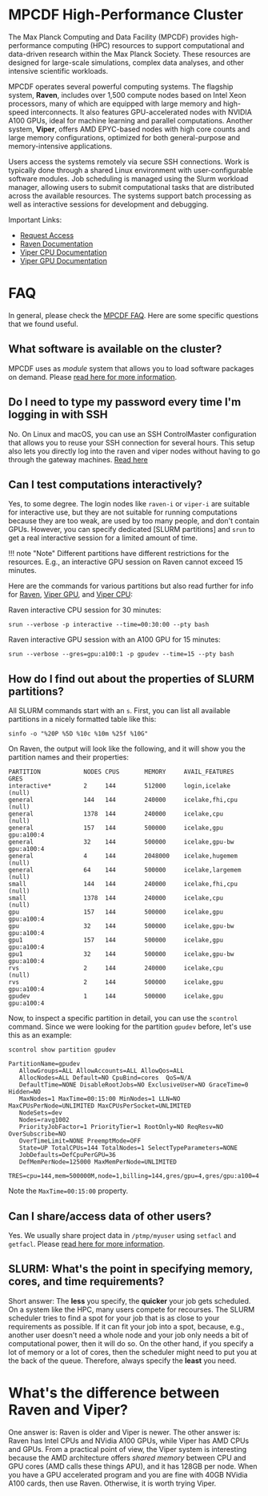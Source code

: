 # MPCDF High-Performance Cluster

The Max Planck Computing and Data Facility (MPCDF) provides high-performance computing (HPC) resources to support 
computational and data-driven research within the Max Planck Society.
These resources are designed for large-scale simulations, complex data analyses, and other intensive scientific workloads.

MPCDF operates several powerful computing systems. The flagship system, **Raven**, includes over 1,500 compute nodes
based on Intel Xeon processors, many of which are equipped with large memory and high-speed interconnects.
It also features GPU-accelerated nodes with NVIDIA A100 GPUs, ideal for machine learning and parallel computations.
Another system, **Viper**, offers AMD EPYC-based nodes with high core counts and large memory configurations,
optimized for both general-purpose and memory-intensive applications.

Users access the systems remotely via secure SSH connections.
Work is typically done through a shared Linux environment with user-configurable software modules.
Job scheduling is managed using the Slurm workload manager, allowing users to submit computational tasks that
are distributed across the available resources.
The systems support batch processing as well as interactive sessions for development and debugging.

Important Links:

- [Request Access](https://selfservice.mpcdf.mpg.de/index.php?r=site%2Flogin)
- [Raven Documentation](https://docs.mpcdf.mpg.de/doc/computing/raven-user-guide.html)
- [Viper CPU Documentation](https://docs.mpcdf.mpg.de/doc/computing/viper-user-guide.html)
- [Viper GPU Documentation](https://docs.mpcdf.mpg.de/doc/computing/viper-gpu-user-guide.html)

# FAQ

In general, please check the [MPCDF FAQ](https://docs.mpcdf.mpg.de/faq/index.html).
Here are some specific questions that we found useful.

## What software is available on the cluster?

MPCDF uses as _module_ system that allows you to load software packages on demand.
Please [read here for more information](https://docs.mpcdf.mpg.de/doc/computing/software/environment-modules.html).

## Do I need to type my password every time I'm logging in with SSH

No. On Linux and macOS, you can use an SSH ControlMaster configuration that allows you to reuse your SSH
connection for several hours. This setup also lets you directly log into the raven and viper nodes without having to
go through the gateway machines.
[Read here](https://docs.mpcdf.mpg.de/faq/connecting.html#how-can-i-avoid-having-to-type-my-password-repeatedly)
      
## Can I test computations interactively?

Yes, to some degree.
The login nodes like `raven-i` or `viper-i` are suitable for interactive use, but they are not suitable for running
computations because they are too weak, are used by too many people, and don't contain GPUs.
However, you can specify dedicated [SLURM partitions] and `srun` to get a real interactive session for a limited 
amount of time.

!!! note "Note"
    Different partitions have different restrictions for the resources. E.g., an interactive GPU session on Raven
    cannot exceed 15 minutes.

Here are the commands for various partitions but also read further for info for
[Raven](https://docs.mpcdf.mpg.de/doc/computing/raven-user-guide.html#interactive-debug-runs),
[Viper GPU](https://docs.mpcdf.mpg.de/doc/computing/raven-user-guide.html#interactive-debug-runs),
and [Viper CPU](https://docs.mpcdf.mpg.de/doc/computing/raven-user-guide.html#interactive-debug-runs):

Raven interactive CPU session for 30 minutes:

```shell
srun --verbose -p interactive --time=00:30:00 --pty bash
```

Raven interactive GPU session with an A100 GPU for 15 minutes:

```shell
srun --verbose --gres=gpu:a100:1 -p gpudev --time=15 --pty bash
```

## How do I find out about the properties of SLURM partitions?

All SLURM commands start with an `s`.
First, you can list all available partitions in a nicely formatted table like this:

```shell
sinfo -o "%20P %5D %10c %10m %25f %10G"
```

On Raven, the output will look like the following, and it will show you the partition names and their properties:

```shell
PARTITION            NODES CPUS       MEMORY     AVAIL_FEATURES            GRES      
interactive*         2     144        512000     login,icelake             (null)    
general              144   144        240000     icelake,fhi,cpu           (null)    
general              1378  144        240000     icelake,cpu               (null)    
general              157   144        500000     icelake,gpu               gpu:a100:4
general              32    144        500000     icelake,gpu-bw            gpu:a100:4
general              4     144        2048000    icelake,hugemem           (null)    
general              64    144        500000     icelake,largemem          (null)    
small                144   144        240000     icelake,fhi,cpu           (null)    
small                1378  144        240000     icelake,cpu               (null)    
gpu                  157   144        500000     icelake,gpu               gpu:a100:4
gpu                  32    144        500000     icelake,gpu-bw            gpu:a100:4
gpu1                 157   144        500000     icelake,gpu               gpu:a100:4
gpu1                 32    144        500000     icelake,gpu-bw            gpu:a100:4
rvs                  2     144        240000     icelake,cpu               (null)    
rvs                  2     144        500000     icelake,gpu               gpu:a100:4
gpudev               1     144        500000     icelake,gpu               gpu:a100:4
```

Now, to inspect a specific partition in detail, you can use the `scontrol` command.
Since we were looking for the partition `gpudev` before, let's use this as an example:

```shell
scontrol show partition gpudev     
```

```shell
PartitionName=gpudev
   AllowGroups=ALL AllowAccounts=ALL AllowQos=ALL
   AllocNodes=ALL Default=NO CpuBind=cores  QoS=N/A
   DefaultTime=NONE DisableRootJobs=NO ExclusiveUser=NO GraceTime=0 Hidden=NO
   MaxNodes=1 MaxTime=00:15:00 MinNodes=1 LLN=NO MaxCPUsPerNode=UNLIMITED MaxCPUsPerSocket=UNLIMITED
   NodeSets=dev
   Nodes=ravg1002
   PriorityJobFactor=1 PriorityTier=1 RootOnly=NO ReqResv=NO OverSubscribe=NO
   OverTimeLimit=NONE PreemptMode=OFF
   State=UP TotalCPUs=144 TotalNodes=1 SelectTypeParameters=NONE
   JobDefaults=DefCpuPerGPU=36
   DefMemPerNode=125000 MaxMemPerNode=UNLIMITED
   TRES=cpu=144,mem=500000M,node=1,billing=144,gres/gpu=4,gres/gpu:a100=4
```
Note the `MaxTime=00:15:00` property.

## Can I share/access data of other users?

Yes. We usually share project data in `/ptmp/myuser` using `setfacl` and `getfacl`.
Please [read here for more information](https://docs.mpcdf.mpg.de/faq/hpc_systems.html#how-can-i-grant-other-users-access-to-my-files-how-do-i-use-acls).

## SLURM: What's the point in specifying memory, cores, and time requirements?

Short answer: The **less** you specify, the **quicker** your job gets scheduled.
On a system like the HPC, many users compete for recourses.
The SLURM scheduler tries to find a spot for your job that is as close to your requirements as possible.
If it can fit your job into a spot, because, e.g., another user doesn't need a whole node and your job only needs a
bit of computational power, then it will do so.
On the other hand, if you specify a lot of memory or a lot of cores, then the scheduler might need to put you at the
back of the queue.
Therefore, always specify the **least** you need.

# What's the difference between Raven and Viper?

One answer is: Raven is older and Viper is newer.
The other answer is: Raven has Intel CPUs and NVidia A100 GPUs, while Viper has AMD CPUs and GPUs.
From a practical point of view, the Viper system is interesting because the AMD architecture offers _shared memory_
between CPU and GPU cores (AMD calls these things APU), and it has 128GB per node.
When you have a GPU accelerated program and you are fine with 40GB NVidia A100 cards, then use Raven.
Otherwise, it is worth trying Viper.